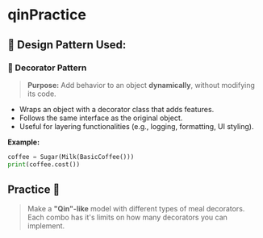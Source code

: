 # qinPractice

## 🧱 Design Pattern Used:

### 🎨 Decorator Pattern
> **Purpose:** Add behavior to an object **dynamically**, without modifying its code.

- Wraps an object with a decorator class that adds features.
- Follows the same interface as the original object.
- Useful for layering functionalities (e.g., logging, formatting, UI styling).

**Example:**

```python
coffee = Sugar(Milk(BasicCoffee()))
print(coffee.cost())
```

## Practice 🐯

> Make a **"Qin"-like** model with different types of meal decorators.
> Each combo has it's limits on how many decorators you can implement.
